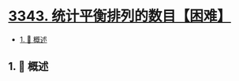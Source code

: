 # [3343. 统计平衡排列的数目【困难】](https://github.com/Tdahuyou/TNotes.leetcode/tree/main/notes/3343.%20%E7%BB%9F%E8%AE%A1%E5%B9%B3%E8%A1%A1%E6%8E%92%E5%88%97%E7%9A%84%E6%95%B0%E7%9B%AE%E3%80%90%E5%9B%B0%E9%9A%BE%E3%80%91)

<!-- region:toc -->

- [1. 📝 概述](#1--概述)

<!-- endregion:toc -->

## 1. 📝 概述
